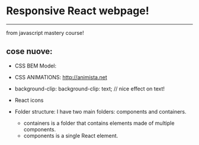 # Responsive React webpage!
--- 
from javascript mastery course!

## cose nuove:

- CSS BEM Model:
  
- CSS ANIMATIONS: http://animista.net

- background-clip:  background-clip: text; // nice effect on text!

- React icons 

- Folder structure:  I have two main folders: components and containers.
    - containers is a folder that contains elements made of multiple components.
    - components is a single React element.
